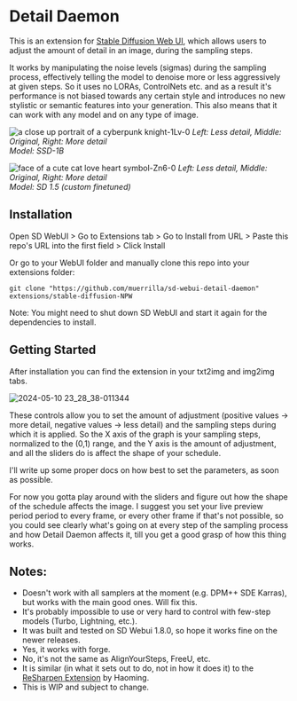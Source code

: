 # Detail Daemon
This is an extension for [Stable Diffusion Web UI](https://github.com/AUTOMATIC1111/stable-diffusion-webui), which allows users to adjust the amount of detail in an image, during the sampling steps. 

It works by manipulating the noise levels (sigmas) during the sampling process, effectively telling the model to denoise more or less aggressively at given steps. So it uses no LORAs, ControlNets etc. and as a result it's performance is not biased towards any certain style and introduces no new stylistic or semantic features into your generation. This also means that it can work with any model and on any type of image.

![a close up portrait of a cyberpunk knight-1Lv-0](https://github.com/muerrilla/sd-webui-detail-daemon/assets/48160881/561c33d9-9a5d-4cfc-bee8-de9126b280c1)
*Left: Less detail, Middle: Original, Right: More detail*<br>
*Model: SSD-1B*<br>

![face of a cute cat love heart symbol-Zn6-0](https://github.com/muerrilla/sd-webui-detail-daemon/assets/48160881/9fbfb39f-81fb-4951-8f32-20eab410020a)
*Left: Less detail, Middle: Original, Right: More detail*<br>
*Model: SD 1.5 (custom finetuned)*<br>
## Installation
Open SD WebUI > Go to Extensions tab > Go to Install from URL > Paste this repo's URL into the first field > Click Install

Or go to your WebUI folder and manually clone this repo into your extensions folder:

`git clone "https://github.com/muerrilla/sd-webui-detail-daemon" extensions/stable-diffusion-NPW`

Note: You might need to shut down SD WebUI and start it again for the dependencies to install.

## Getting Started
After installation you can find the extension in your txt2img and img2img tabs. 

![2024-05-10 23_28_38-011344](https://github.com/muerrilla/sd-webui-detail-daemon/assets/48160881/752c9fc6-fad7-40e2-824a-62d9fee12fae)

These controls allow you to set the amount of adjustment (positive values → more detail, negative values → less detail) and the sampling steps during which it is applied. So the X axis of the graph is your sampling steps, normalized to the (0,1) range, and the Y axis is the amount of adjustment, and all the sliders do is affect the shape of your schedule.

I'll write up some proper docs on how best to set the parameters, as soon as possible.

For now you gotta play around with the sliders and figure out how the shape of the schedule affects the image. I suggest you set your live preview period period to every frame, or every other frame if that's not possible, so you could see clearly what's going on at every step of the sampling process and how Detail Daemon affects it, till you get a good grasp of how this thing works.

## Notes:
- Doesn't work with all samplers at the moment (e.g. DPM++ SDE Karras), but works with the main good ones. Will fix this.
- It's probably impossible to use or very hard to control with few-step models (Turbo, Lightning, etc.).
- It was built and tested on SD Webui 1.8.0, so hope it works fine on the newer releases.
- Yes, it works with forge.
- No, it's not the same as AlignYourSteps, FreeU, etc.
- It is similar (in what it sets out to do, not in how it does it) to the [ReSharpen Extension](https://github.com/Haoming02/sd-webui-resharpen) by Haoming.
- This is WIP and subject to change.
